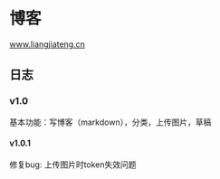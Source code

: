 # 博客

www.liangjiateng.cn

## 日志

### v1.0

基本功能：写博客（markdown），分类，上传图片，草稿

#### v1.0.1

修复bug: 上传图片时token失效问题

 